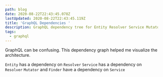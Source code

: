 ```yaml
---
path: blog
date: 2020-08-22T22:43:45.078Z
lastUpdated: 2020-08-22T22:43:45.119Z
title: 'GraphQL Dependencies '
description: GraphQL dependency tree for Entity Resolver Service Mutator Finder
tags:
  - graphql
---
```

GraphQL can be confusing. This dependency graph helped me visualize the architecture.

`Entity` has a dependency on `Resolver`
`Service` has a dependency on `Resolver`
`Mutator` and `Finder` have a dependency on `Service`
